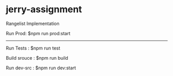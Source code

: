 # jerry-assignment

Rangelist Implementation

Run Prod:
$npm run prod:start

----------
Run Tests : 
$npm run test

Build srouce : 
$npm run build

Run dev-src : 
$npm run dev:start